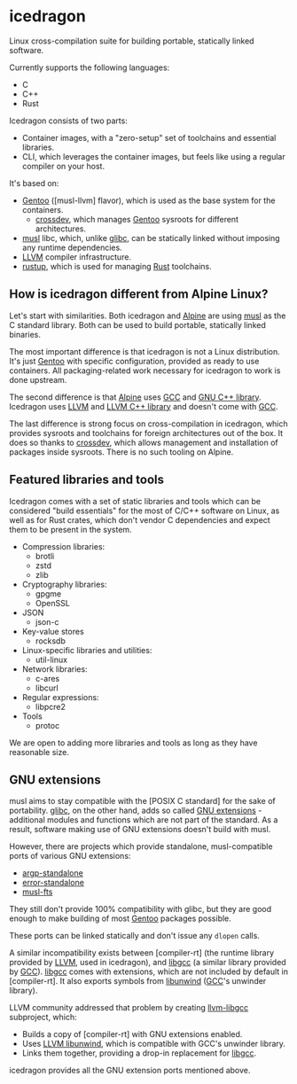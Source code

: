 # icedragon

Linux cross-compilation suite for building portable, statically linked
software.

Currently supports the following languages:

* C
* C++
* Rust

Icedragon consists of two parts:

* Container images, with a "zero-setup" set of toolchains and essential
  libraries.
* CLI, which leverages the container images, but feels like using a regular
  compiler on your host.

It's based on:

* [Gentoo] ([musl-llvm] flavor), which is used as the base system for the
  containers.
  * [crossdev], which manages [Gentoo] sysroots for different
    architectures.
* [musl] libc, which, unlike [glibc], can be statically linked
  without imposing any runtime dependencies.
* [LLVM] compiler infrastructure.
* [rustup], which is used for managing [Rust] toolchains.

## How is icedragon different from Alpine Linux?

Let's start with similarities. Both icedragon and [Alpine] are using
[musl] as the C standard library. Both can be used to build portable,
statically linked binaries.

The most important difference is that icedragon is not a Linux distribution.
It's just [Gentoo] with specific configuration, provided as ready to use
containers. All packaging-related work necessary for icedragon to work is done
upstream.

The second difference is that [Alpine] uses [GCC] and [GNU C++ library].
Icedragon uses [LLVM] and [LLVM C++ library] and doesn't come with [GCC].

The last difference is strong focus on cross-compilation in icedragon, which
provides sysroots and toolchains for foreign architectures out of the box. It
does so thanks to [crossdev], which allows management and installation of
packages inside sysroots. There is no such tooling on Alpine.

## Featured libraries and tools

Icedragon comes with a set of static libraries and tools which can be
considered "build essentials" for the most of C/C++ software on Linux, as well
as for Rust crates, which don't vendor C dependencies and expect them to be
present in the system.

* Compression libraries:
  * brotli
  * zstd
  * zlib
* Cryptography libraries:
  * gpgme
  * OpenSSL
* JSON
  * json-c
* Key-value stores
  * rocksdb
* Linux-specific libraries and utilities:
  * util-linux
* Network libraries:
  * c-ares
  * libcurl
* Regular expressions:
  * libpcre2
* Tools
  * protoc

We are open to adding more libraries and tools as long as they have reasonable
size.

## GNU extensions

musl aims to stay compatible with the [POSIX C standard] for the sake of
portability. [glibc], on the other hand, adds so called [GNU extensions] -
additional modules and functions which are not part of the standard. As a
result, software making use of GNU extensions doesn't build with musl.

However, there are projects which provide standalone, musl-compatible ports of
various GNU extensions:

* [argp-standalone]
* [error-standalone]
* [musl-fts]

They still don't provide 100% compatibility with glibc, but they are good enough
to make building of most [Gentoo] packages possible.

These ports can be linked statically and don't issue any `dlopen` calls.

A similar incompatibility exists between [compiler-rt] (the runtime library
provided by [LLVM], used in icedragon), and [libgcc] (a similar library
provided by [GCC]). [libgcc] comes with extensions, which are not included by
default in [compiler-rt]. It also exports symbols from [libunwind] ([GCC]'s
unwinder library).

LLVM community addressed that problem by creating [llvm-libgcc] subproject,
which:

* Builds a copy of [compiler-rt] with GNU extensions enabled.
* Uses [LLVM libunwind], which is compatible with GCC's unwinder library.
* Links them together, providing a drop-in replacement for [libgcc].

icedragon provides all the GNU extension ports mentioned above.

[Gentoo]: https://www.gentoo.org
[crossdev]: https://wiki.gentoo.org/wiki/Crossdev
[musl]: https://musl.libc.org
[glibc]: https://www.gnu.org/software/libc
[LLVM]: https://llvm.org
[rustup]: https://rustup.rs
[Rust]: https://www.rust-lang.org
[Alpine]: https://www.alpinelinux.org
[GCC]: https://gcc.gnu.org
[GNU C++ library]: https://gcc.gnu.org/onlinedocs/libstdc++
[LLVM C++ library]: https://libcxx.llvm.org
[POSIX C library]: https://en.wikipedia.org/wiki/C_POSIX_library
[GNU extensions]: https://www.gnu.org/software/gnulib/manual/html_node/Glibc-Function-Substitutes.html
[argp-standalone]: https://github.com/ericonr/argp-standalone
[error-standalone]: https://hacktivis.me/git/error-standalone
[musl-fts]: https://github.com/void-linux/musl-fts
[libgcc]: https://gcc.gnu.org/onlinedocs/gccint/Libgcc.html
[libunwind]: https://libunwind.nongnu.org/docs.html
[llvm-libgcc]: https://github.com/llvm/llvm-project/tree/main/llvm-libgcc
[LLVM libunwind]: https://github.com/llvm/llvm-project/tree/main/libunwind
